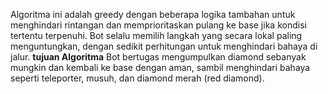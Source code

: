 Algoritma ini adalah greedy dengan beberapa logika tambahan untuk menghindari rintangan dan memprioritaskan pulang ke base jika kondisi tertentu terpenuhi. 
Bot selalu memilih langkah yang secara lokal paling menguntungkan, dengan sedikit perhitungan untuk menghindari bahaya di jalur.
**tujuan Algoritma**
Bot bertugas mengumpulkan diamond sebanyak mungkin dan kembali ke base dengan aman, sambil menghindari bahaya seperti teleporter, musuh, dan diamond merah (red diamond).
